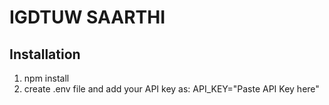 # IGDTUW SAARTHI
## Installation
1. npm install
2. create .env file and add your API key as:
     API_KEY="Paste API Key here"
